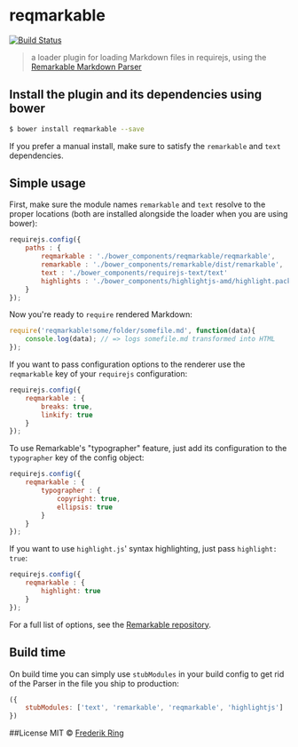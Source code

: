 # reqmarkable

[![Build Status](https://travis-ci.org/m90/reqmarkable.svg)](https://travis-ci.org/m90/reqmarkable)

> a loader plugin for loading Markdown files in requirejs, using the [Remarkable Markdown Parser][1]

## Install the plugin and its dependencies using bower
```sh
$ bower install reqmarkable --save
```
If you prefer a manual install, make sure to satisfy the `remarkable` and `text` dependencies.

## Simple usage
First, make sure the module names `remarkable` and `text` resolve to the proper locations (both are installed alongside the loader when you are using bower):
```js
requirejs.config({
    paths : {
        reqmarkable : './bower_components/reqmarkable/reqmarkable',
        remarkable : './bower_components/remarkable/dist/remarkable',
        text : './bower_components/requirejs-text/text'
        highlights : './bower_components/highlightjs-amd/highlight.pack'
    }
});
```

Now you're ready to `require` rendered Markdown:
```js
require('reqmarkable!some/folder/somefile.md', function(data){
    console.log(data); // => logs somefile.md transformed into HTML
});
```

If you want to pass configuration options to the renderer use the `reqmarkable` key of your `requirejs` configuration:

```js
requirejs.config({
    reqmarkable : {
        breaks: true,
        linkify: true
    }
});
```

To use Remarkable's "typographer" feature, just add its configuration to the `typographer` key of the config object:
```js
requirejs.config({
    reqmarkable : {
        typographer : {
            copyright: true,
            ellipsis: true
        }
    }
});
```

If you want to use `highlight.js`' syntax highlighting, just pass `highlight: true`:
```js
requirejs.config({
    reqmarkable : {
        highlight: true
    }
});
```



For a full list of options, see the [Remarkable repository][1].

## Build time
On build time you can simply use `stubModules` in your build config to get rid of the Parser in the file you ship to production:
```js
({
    stubModules: ['text', 'remarkable', 'reqmarkable', 'highlightjs']
})
```

##License
MIT © [Frederik Ring](http://www.frederikring.com)

[1]: https://github.com/jonschlinkert/remarkable